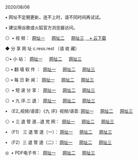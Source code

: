 <p>2020/08/06
<p>• 网址不定期更新，连不上时，请不同时间再试试。
<p>• 建议用谷歌或火狐官方浏览器访问。
<p>◎  • 视 频： 
<a href="http://tct.fasoclash.com/" target="_blank">网址一</a> 　 
<a href="http://tbt.fasoclash.com/" target="_blank">网址二</a> 　 
<a href="http://tat.fasoclash.com/b.html" target="_blank">网址三</a>
<a href="https://disk.yandex.ru/d/wIUK0uxc3Gk4Ng" target="_blank">　• 云下载 </a></p>
<p>◆ 分 享 网 址  c.ress.rest   （请 收 藏） </p>

<p>◎•  小 站：  
<a href="http://tct.fasoclash.com/f.html" target="_blank">网址一</a> 　 
<a href="http://tbt.fasoclash.com/h.html" target="_blank">网址二</a> 　 
<a href="http://tat.fasoclash.com/k/" target="_blank">网址三</a></p><p>

<p>◎  • 翻 墙 软 件 ：  
<a href="http://tct.fasoclash.com/ff/" target="_blank">网址一</a> 　 
<a href="http://tbt.fasoclash.com/s/read/a1_nd.html" target="_blank">网址二</a> 　 
<a href="http://tat.fasoclash.com/ff/index.html" target="_blank">网址三</a></p>
<p>◎  • 每 日 新 闻：  
<a href="http://tct.fasoclash.com/day/" target="_blank">网址一</a> 　 
<a href="http://tbt.fasoclash.com/day/" target="_blank">网址二</a> 　 
<a href="http://tat.fasoclash.com/day/index.html" target="_blank">网址三</a></p>
<p>◎   • 短 波 分 享：  
<a href="http://tct.fasoclash.com/h/" target="_blank">网址一</a> 　 
<a href="http://tat.fasoclash.com/h/" target="_blank">网址二</a> 　 
<a href="http://tbt.fasoclash.com/h/index.html" target="_blank">网址三</a></p>
<p>◎   • 九 评.三 退：  
<a href="http://tct.fasoclash.com/t/" target="_blank">网址一</a> 　 
<a href="http://tat.fasoclash.com/v2/index.html" target="_blank">网址二</a> 　 
<a href="http://tbt.fasoclash.com/tt/index.html" target="_blank">网址三</a> 　</p>
<p>  • （E2_视频/语音）《九 评》视频/语音: 
<a href="http://tct.fasoclash.com/7738.html" target="_blank">网址一</a> 　 
<a href="http://tat.fasoclash.com/7614.html" target="_blank">网址二</a> 　 
<a href="http://tbt.fasoclash.com/7633.html" target="_blank">网址三</a></p>
<p>◎   • 三 退 管 道...退 党 网：  
<a href="http://tct.fasoclash.com/go/td1.html" target="_blank">网址一</a> 　 
<a href="http://tat.fasoclash.com/go/td2.html" target="_blank">网址二</a> 　 
<a href="http://tbt.fasoclash.com/go/td3.html" target="_blank">网址三</a></p>
<p>  • （F1） 三 退 管 道（一）： 
<a href="http://tct.fasoclash.com/dd/" target="_blank">网址一</a> 　 
<a href="http://tat.fasoclash.com/s/read/a1_tdx.html" target="_blank">网址二</a> 　 
<a href="http://tbt.fasoclash.com/dd/" target="_blank">网址三</a></p>
<p>  • （F2）三 退 管 道（二）： 
<a href="http://tat.fasoclash.com/d/" target="_blank">网址一</a> 　 
<a href="http://tct.fasoclash.com/d/index.html" target="_blank">网址二</a> 　 
<a href="http://tbt.fasoclash.com/d/" target="_blank">网址三</a></p>
<p>◎   • PDF电子书：  
<a href="http://tct.fasoclash.com/p/" target="_blank">网址一</a> 　 
<a href="http://tbt.fasoclash.com/p/index.html" target="_blank">网址二</a> 　 
<a href="http://tat.fasoclash.com/p/" target="_blank">网址三</a></p>
